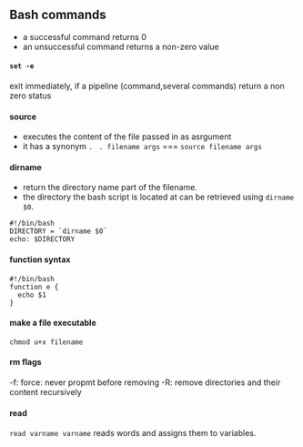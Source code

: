 ## Bash commands
-  a successful command returns 0
- an unsuccessful command returns a non-zero value

#### ```set -e```
exit immediately, if a pipeline (command,several commands) return a non zero status

#### source
- executes the content of the file passed in as asrgument
- it has a synonym ```.```
``` . filename args``` === ```source filename args```

#### dirname
- return the directory name part of the filename.
- the directory the bash script is located at can be retrieved using ```dirname $0```.
```
#!/bin/bash
DIRECTORY = `dirname $0`
echo: $DIRECTORY
```

#### function syntax
```
#!/bin/bash
function e {
  echo $1
}
```

#### make a file executable
```
chmod u+x filename
```

#### rm flags
-f: force: never propmt before removing
-R: remove directories and their content recursively

#### read
``` read varname varname ``` reads words and assigns them to variables.

